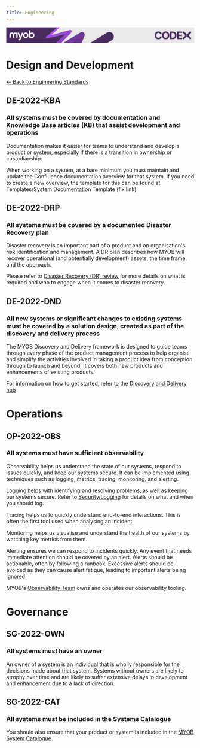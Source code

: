 ```yaml
---
title: Engineering
---
```

<!-- confluence-page-id: 9293661790 -->
![](../assets/BANNER.png)

# Design and Development

[<- Back to Engineering Standards](./README.md)

## DE-2022-KBA

### All systems must be covered by documentation and Knowledge Base articles (KB) that assist development and operations

Documentation makes it easier for teams to understand and develop a product or system, especially if there is a transition in ownership or custodianship.

When working on a system, at a bare minimum you must maintain and update the Confluence documentation overview for that system. If you need to create a new overview, the template for this can be found at Templates/System Documentation Template (fix link)

## DE-2022-DRP

### All systems must be covered by a documented Disaster Recovery plan

Disaster recovery is an important part of a product and an organisation's risk identification and management. A DR plan describes how MYOB will recover operational (and potentially development) assets, the time frame, and the approach.

Please refer to [Disaster Recovery (DR) review](https://myobconfluence.atlassian.net/wiki/spaces/MR/pages/8908931984/Disaster+Recovery+DR+review) for more details on what is required and who to engage when it comes to disaster recovery.

## DE-2022-DND

### All new systems or significant changes to existing systems must be covered by a solution design, created as part of the discovery and delivery process

The MYOB Discovery and Delivery framework is designed to guide teams through every phase of the product management process to help organise and simplify the activities involved in taking a product idea from conception through to launch and beyond. It covers both new products and enhancements of existing products.

For information on how to get started, refer to the [Discovery and Delivery hub](https://helpme.myob.com/hc/en-us/categories/4409087371033-Discovery-and-Delivery-Hub)

# Operations

## OP-2022-OBS

### All systems must have sufficient observability

Observability helps us understand the state of our systems, respond to issues quickly, and keep our systems secure. It can be implemented using techniques such as logging, metrics, tracing, monitoring, and alerting.

Logging helps with identifying and resolving problems, as well as keeping our systems secure. Refer to [Security/Logging](../security/logging.md) for details on what and when you should log.

Tracing helps us to quickly understand end-to-end interactions. This is often the first tool used when analysing an incident.

Monitoring helps us visualise and understand the health of our systems by watching key metrics from them.

Alerting ensures we can respond to incidents quickly. Any event that needs immediate attention should be covered by an alert. Alerts should be actionable, often by following a runbook. Excessive alerts should be avoided as they can cause alert fatigue, leading to important alerts being ignored.

MYOB's [Observability Team](https://myobconfluence.atlassian.net/wiki/spaces/OA/pages/1101044190/Observability) owns and operates our observability tooling.

# Governance

## SG-2022-OWN

### All systems must have an owner

An owner of a system is an individual that is wholly responsible for the decisions made about that system. Systems without owners are likely to atrophy over time and are likely to suffer extensive delays in development and enhancement due to a lack of direction.

## SG-2022-CAT

### All systems must be included in the Systems Catalogue

You should also ensure that your product or system is included in the [MYOB System Catalogue](https://system-catalogue.myob.com/home).
